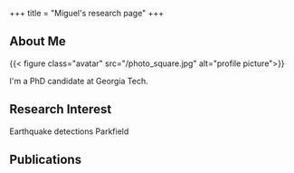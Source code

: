 +++
title = "Miguel's research page"
+++

## About Me

{{< figure class="avatar" src="/photo_square.jpg" alt="profile picture">}}

I'm a PhD candidate at Georgia Tech.

## Research Interest

Earthquake detections
Parkfield

## Publications


